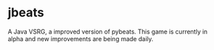 # jbeats
A Java VSRG, a improved version of pybeats. This game is currently in alpha and new improvements are being made daily.
